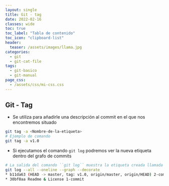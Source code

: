 ```yaml
---
layout: single
title: Git - tag
date: 2022-02-16
classes: wide
toc: true
toc_label: "Tabla de contenido"
toc_icon: "clipboard-list"
header:
  teaser: /assets/images/llama.jpg
categories:
  - git
  - git-cat-file
tags:
  - git-basico
  - git-manual
page_css: 
  - /assets/css/mi-css.css
---
```


## Git - Tag

* Se utiliza para añadirle una descripción al commit en el que nos encontremos situado

```bash
git tag -a <Nombre-de-la-etiqueta>
# Ejemplo de comando
git tag -a v1.0
```

* Si ejecutamos el comando ``git log`` podremos ver la nueva etiqueta dentro del grafo de commits

```bash
# La salida del comando ``git log`` muestra la etiqueta creada llamada 'v1.0'  
git log --all --oneline --graph --decorate
* b11da63 (HEAD -> master, tag: v1.0, origin/master, origin/HEAD) 2-commit
* 30bf0aa Readme & License 1-commit
```
